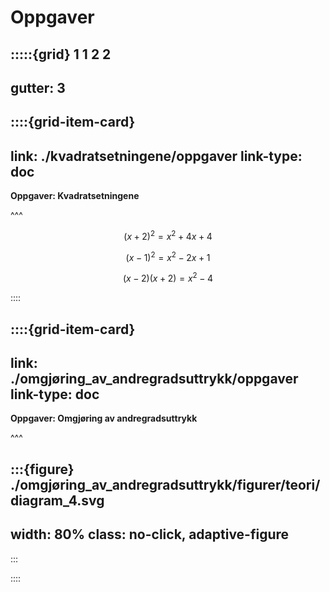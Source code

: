 # Oppgaver

:::::{grid} 1 1 2 2
---
gutter: 3
---


::::{grid-item-card}
---
link: ./kvadratsetningene/oppgaver
link-type: doc
---
**Oppgaver: Kvadratsetningene**

^^^

$$
(x + 2)^2 = x^2 + 4x + 4
$$

$$
(x - 1)^2 = x^2 - 2x + 1
$$

$$
(x - 2)(x + 2) = x^2 - 4
$$

::::

::::{grid-item-card}
---
link: ./omgjøring_av_andregradsuttrykk/oppgaver
link-type: doc
---
**Oppgaver: Omgjøring av andregradsuttrykk**

^^^

:::{figure} ./omgjøring_av_andregradsuttrykk/figurer/teori/diagram_4.svg
---
width: 80%
class: no-click, adaptive-figure
---
:::


::::

